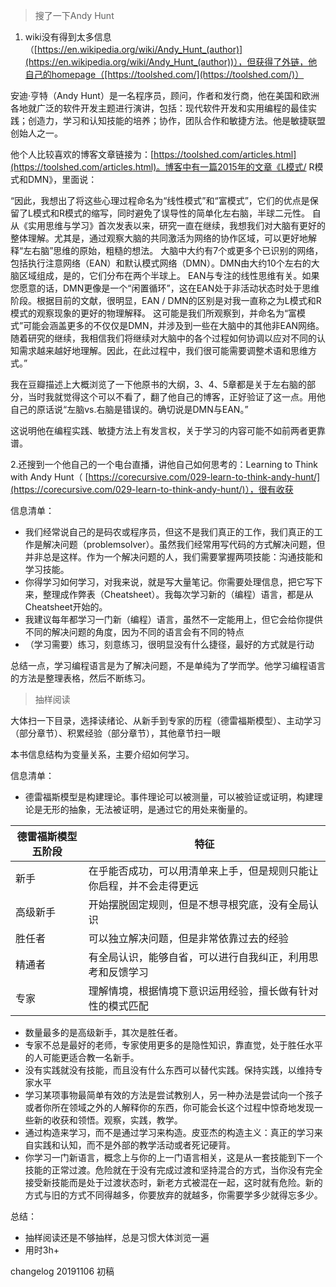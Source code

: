 > 搜了一下Andy Hunt

1. wiki没有得到太多信息（[https://en.wikipedia.org/wiki/Andy_Hunt_(author)](https://en.wikipedia.org/wiki/Andy_Hunt_(author))），但获得了外链，他自己的homepage（[https://toolshed.com/](https://toolshed.com/)）

安迪·亨特（Andy Hunt）是一名程序员，顾问，作者和发行商，他在美国和欧洲各地就广泛的软件开发主题进行演讲，包括：现代软件开发和实用编程的最佳实践；创造力，学习和认知技能的培养；协作，团队合作和敏捷方法。他是敏捷联盟创始人之一。

他个人比较喜欢的博客文章链接为：[https://toolshed.com/articles.html](https://toolshed.com/articles.html)。博客中有一篇2015年的文章《L模式/ R模式和DMN》，里面说：

“因此，我想出了将这些心理过程命名为“线性模式”和“富模式”，它们的优点是保留了L模式和R模式的缩写，同时避免了误导性的简单化左右脑，半球二元性。
自从《实用思维与学习》首次发表以来，研究一直在继续，我想我们对大脑有更好的整体理解。尤其是，通过观察大脑的共同激活为网络的协作区域，可以更好地解释“左右脑”思维的原始，粗糙的想法。
大脑中大约有7个或更多个已识别的网络，包括执行注意网络（EAN）和默认模式网络（DMN）。DMN由大约10个左右的大脑区域组成，是的，它们分布在两个半球上。
EAN与专注的线性思维有关。如果您愿意的话，DMN更像是一个“闲置循环”，这在EAN处于非活动状态时处于思维阶段。根据目前的文献，很明显，EAN / DMN的区别是对我一直称之为L模式和R模式的观察现象的更好的物理解释。
这可能是我们所观察到，并命名为“富模式”可能会涵盖更多的不仅仅是DMN，并涉及到一些在大脑中的其他非EAN网络。随着研究的继续，我相信我们将继续对大脑中的各个过程如何协调以应对不同的认知需求越来越好地理解。因此，在此过程中，我们很可能需要调整术语和思维方式。”

我在豆瓣描述上大概浏览了一下他原书的大纲，3、4、5章都是关于左右脑的部分，当时我就觉得这个可以不看了，翻了他自己的博客，正好验证了这一点。用他自己的原话说“左脑vs.右脑是错误的。确切说是DMN与EAN。”

这说明他在编程实践、敏捷方法上有发言权，关于学习的内容可能不如前两者更靠谱。

2.还搜到一个他自己的一个电台直播，讲他自己如何思考的：Learning to Think with Andy Hunt（
[https://corecursive.com/029-learn-to-think-andy-hunt/](https://corecursive.com/029-learn-to-think-andy-hunt/)），很有收获

信息清单：

* 我们经常说自己的是码农或程序员，但这不是我们真正的工作，我们真正的工作是解决问题（problemsolver）。虽然我们经常用写代码的方式解决问题，但并非总是这样。作为一个解决问题的人，我们需要掌握两项技能：沟通技能和学习技能。
* 你得学习如何学习，对我来说，就是写大量笔记。你需要处理信息，把它写下来，整理成作弊表（Cheatsheet）。我每次学习新的（编程）语言，都是从Cheatsheet开始的。
* 我建议每年都学习一门新（编程）语言，虽然不一定能用上，但它会给你提供不同的解决问题的角度，因为不同的语言会有不同的特点
* （学习需要）练习，刻意练习，很明显没有什么捷径，最好的方式就是行动

总结一点，学习编程语言是为了解决问题，不是单纯为了学而学。他学习编程语言的方法是整理表格，然后不断练习。

> 抽样阅读

大体扫一下目录，选择读绪论、从新手到专家的历程（德雷福斯模型）、主动学习（部分章节）、积累经验（部分章节），其他章节扫一眼

本书信息结构为变量关系，主要介绍如何学习。

信息清单：

* 德雷福斯模型是构建理论。事件理论可以被测量，可以被验证或证明，构建理论是无形的抽象，无法被证明，是通过它的用处来衡量的。

|德雷福斯模型五阶段|特征|
|--|--|
|新手|在乎能否成功，可以用清单来上手，但是规则只能让你启程，并不会走得更远|
|高级新手|开始摆脱固定规则，但是不想寻根究底，没有全局认识|
|胜任者|可以独立解决问题，但是非常依靠过去的经验|
|精通者|有全局认识，能够自省，可以进行自我纠正，利用思考和反馈学习|
|专家|理解情境，根据情境下意识运用经验，擅长做有针对性的模式匹配|

* 数量最多的是高级新手，其次是胜任者。
* 专家不总是最好的老师，专家使用更多的是隐性知识，靠直觉，处于胜任水平的人可能更适合教一名新手。
* 没有实践就没有技能，而且没有什么东西可以替代实践。保持实践，以维持专家水平
* 学习某项事物最简单有效的方法是尝试教别人，另一种办法是尝试向一个孩子或者你所在领域之外的人解释你的东西，你可能会长这个过程中惊奇地发现一些新的收获和领悟。观察，实践，教学。
* 通过构造来学习，而不是通过学习来构造。皮亚杰的构造主义：真正的学习来自实践和认知，而不是外部的教学活动或者死记硬背。
* 你学习一门新语言，概念上与你的上一门语言相关，这是从一套技能到下一个技能的正常过渡。危险就在于没有完成过渡和坚持混合的方式，当你没有完全接受新技能而是处于过渡状态时，新老方式被混在一起，这时就有危险。新的方式与旧的方式不同得越多，你要放弃的就越多，你需要学多少就得忘多少。


总结：
* 抽样阅读还是不够抽样，总是习惯大体浏览一遍
* 用时3h+

changelog
20191106 初稿
